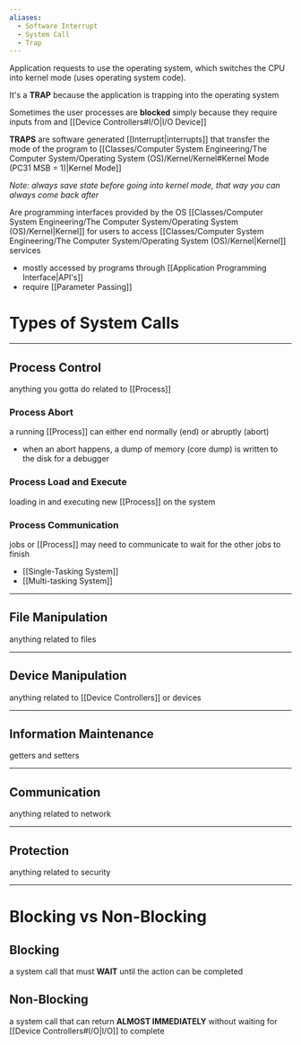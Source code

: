 ```yaml
---
aliases:
  - Software Interrupt
  - System Call
  - Trap
---
```


Application requests to use the operating system, which switches the CPU into kernel mode (uses operating system code).

It's a **TRAP** because the application is trapping into the operating system


Sometimes the user processes are **blocked** simply because they require inputs from and [[Device Controllers#I/O|I/O Device]]  

**TRAPS** are software generated [[Interrupt|interrupts]] that transfer the mode of the program to [[Classes/Computer System Engineering/The Computer System/Operating System (OS)/Kernel/Kernel#Kernel Mode (PC31 MSB = 1)|Kernel Mode]]

*Note: always save state before going into kernel mode, that way you can always come back after*


Are programming interfaces provided by the OS [[Classes/Computer System Engineering/The Computer System/Operating System (OS)/Kernel|Kernel]] for users to access [[Classes/Computer System Engineering/The Computer System/Operating System (OS)/Kernel|Kernel]] services
- mostly accessed by programs through [[Application Programming Interface|API's]] 
- require [[Parameter Passing]] 

# Types of System Calls
___
## Process Control
anything you gotta do related to [[Process]]

### Process Abort
a running [[Process]] can either end normally (end) or abruptly (abort)
- when an abort happens, a dump of memory (core dump) is written to the disk for a debugger

### Process Load and Execute
loading in and executing new [[Process]] on the system

### Process Communication
jobs or [[Process]] may need to communicate to wait for the other jobs to finish
- [[Single-Tasking System]]
- [[Multi-tasking System]]

___
## File Manipulation
anything related to files
___
## Device Manipulation
anything related to [[Device Controllers]] or devices
___
## Information Maintenance
getters and setters
___
## Communication
anything related to network
___
## Protection 
anything related to security

___
# Blocking vs Non-Blocking 
## Blocking
a system call that must **WAIT** until the action can be completed

## Non-Blocking
a system call that can return **ALMOST IMMEDIATELY** without waiting for [[Device Controllers#I/O|I/O]] to complete